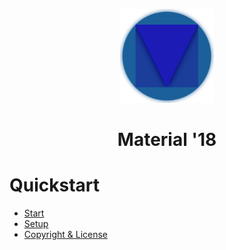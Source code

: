 <p align="center">

  <img src="src/img/icon.png" width="150" height="150">

</p>

<h1 align="center">Material '18</h1>

# Quickstart
- [Start](https://martondev.github.io/Material-Design-18/)
- [Setup](https://martondev.github.io/Material-Design-18/setup)
- [Copyright & License](https://github.com/MartonDev/Material-Design-18/blob/master/LICENSE)
